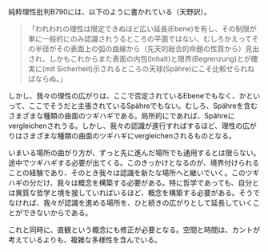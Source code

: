 純粋理性批判B790には、以下のように書かれている（天野訳）。

>「われわれの理性は限定できぬほど広い延長(Ebene)を有し、その制限が単に一般的にのみ認識されうるところの平面ではない、むしろかえってその半径がその表面上の弧の曲線から（先天的総合的命題の性質から）見出され、しかもこれからまた表面の内包(Inhalt)と限界(Begrenzung)とが確実に(mit Sicherheit)示されるところの天球(Spähre)にこそ比較せられねばならぬ。」

しかし、我々の理性の広がりは、ここで否定されているEbeneでもなく、かといって、ここでそうだと主張されているSpähreでもない。むしろ、Spähreを含むさまざまな種類の曲面のツギハギである。局所的にであれば、Spähreにvergleichenされうる。しかし、我々の認識が進行すればするほど、理性の広がりはさまざまな種類の曲面のツギハギにvergleichenされるものとなる。

いまいる場所の曲がり方が、ずっと先に進んだ場所でも通用するとは限らない。途中でツギハギする必要が出てくる。このきっかけとなるのが、境界付けられることの経験であり、そのとき我々は認識を新たな場所へと継いでいく。このツギハギの分だけ、我々は概念を構築する必要がある。特に哲学であっても、自分とは異質な哲学と境を接していればいるほど、概念を構築する必要がある。そうでなければ、我々が認識を進める場所を、ひと続きの広がりとして延長していくことができないからである。

これと同時に、直観という概念にも修正が必要となる。空間と時間は、カントが考えているよりも、複雑な多様性を含んでいる。
